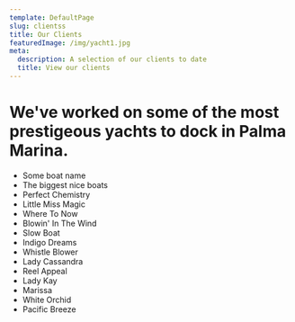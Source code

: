 ```yaml
---
template: DefaultPage
slug: clientss
title: Our Clients
featuredImage: /img/yacht1.jpg
meta:
  description: A selection of our clients to date
  title: View our clients
---
```

# We've worked on some of the most prestigeous yachts to dock in Palma Marina.



* Some boat name
* The biggest nice boats
* Perfect Chemistry
* Little Miss Magic
* Where To Now
* Blowin' In The Wind
* Slow Boat
* Indigo Dreams
* Whistle Blower
* Lady Cassandra
* Reel Appeal
* Lady Kay
* Marissa
* White Orchid
* Pacific Breeze
